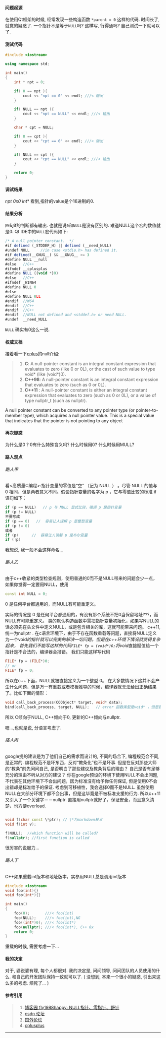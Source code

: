 #### 问题起源

在使用Qt框架的时候, 经常发现一些构造函数 `*parent = 0` 这样的代码. 时间长了, 就觉的疑惑了. 一个指针不是等于`NULL`吗? 这样写, 行得通吗? 自己测试一下就可以了.

#### 测试代码

```cpp
#include <iostream>

using namespace std;

int main()
{
    int * npt = 0;

    if( 0 == npt ){
        cout << "npt == 0" << endl; ///< 输出
    }

    if( NULL == npt ){
        cout << "npt == NULL" << endl; ///< 输出
    }

    char * cpt = NULL;

    if( 0 == cpt ){
        cout << "cpt == 0" << endl; ///< 输出
    }

    if( NULL == cpt ){
        cout << "cpt == NULL" << endl; ///< 输出
    }

    return 0;
}
```
#### 调试结果

*npt 0x0 int** 看到,指针的value是个16进制的0.


#### 结果分析

四句if的判断都有输出. 也就是说`0`和`NULL`是没有区别的. 难道NULL这个宏的数值就是0. Qt IDE中的`NULL`宏代码如下:

```javascript
/* A null pointer constant.  */
#if defined (_STDDEF_H) || defined (__need_NULL)
#undef NULL		//in case <stdio.h> has defined it.
#if defined(__GNUG__) && __GNUG__ >= 3
#define NULL __null
#else   //G++
#ifndef __cplusplus
#define NULL ((void *)0)
#else   //C++
#ifndef _WIN64
#define NULL 0
#else
#define NULL 0LL
#endif  //W64
#endif  //C++
#endif  //G++
#endif	//NULL not defined and <stddef.h> or need NULL.
#undef	__need_NULL
```

`NULL` 确实有0这么一说.

#### 权威文档

接着看一下[cplus](http:://cplusplus.com)的null介绍:

> 1. **C**: A null-pointer constant is an integral constant expression that evaluates to zero (like 0 or 0L), or the cast of such value to type void* (like (void*)0).
> 2. **C++98**: A null-pointer constant is an integral constant expression that evaluates to zero (such as 0 or 0L).
> 3. **C++11** : A null-pointer constant is either an integral constant expression that evaluates to zero (such as 0 or 0L), or a value of type nullptr_t (such as nullptr).
>
A null pointer constant can be converted to any pointer type (or pointer-to-member type), which acquires a null pointer value. This is a special value that indicates that the pointer is not pointing to any object

#### 再次疑惑

为什么是0 ? 0有什么特殊含义吗? 什么时候用0? 什么时候用MULL?

#### 路人观点

###### 路人甲

看<高质量C编程>:指针变量的零值是“空” （记为 NULL ） 。尽管 NULL 的值与 0 相同，但是两者意义不同。假设指针变量的名字为 p ，它与零值比较的标准 if 语句如下：

```cpp
if (p == NULL)   // p 与 NULL 显式比较，强调 p 是指针变量
if (p != NULL)  
不要写成
if (p == 0)   //  容易让人误解 p 是整型变量
if (p != 0)  
或者
if (p)      //  容易让人误解 p 是布尔变量
if (!p)  
```

我想说, 我一般不会这样命名...

###### 路人乙

由于c++收紧的类型检查规则，使用普通的0而不是NULL带来的问题会少一点，如果你觉得一定要用NULL，使用

```cpp
const int NULL = 0;
```

0 是任何平台都通用的，而NULL有可能重定义。

实际的情况是 0 是任何平台都通用的，有没有那个系统不把0当保留地址???，而NULL有可能重定义。 类的默认构造函数中需把指针变量初始化，如果写NULL的话必须先在头文件中定义NULL，或是包含相关的库，这就可能带来问题。 c++11,统一为nullptr . 在c语言环境下，由于不存在函数重载等问题，直接将NULL定义为一个void*的指针就可以完美的解决一切问题。但是在c++环境下情况就变得复杂起来， 首先我们不能写这样的代码`FILE* fp = (void*)0;`将void*直接赋值给一个指针是不合法的，编译器会报错。 我们只能这样写代码

```cpp
FILE* fp = (FILE*)0;  
// or  
FILE* fp = 0;  
```
所以在c++下面，NULL就被直接定义为一个整型 0。  在大多数情况下这并不会产生什么问题，但是万一有重载或者模板推导的时候，编译器就无法给出正确结果了。比如下面的情形：
```cpp
void call_back_process(CCObject* target, void* data);  
bind(call_back_process, target, NULL);   // error 函数类型是void* ，但是我们绑定的是一个整型 0   
```

所以 C倾向于NULL, C++倾向于0, 更新的C++倾向与nullptr.

嗯...,也就是说, 分语言考虑了.

###### 路人丙

google提的建议是为了他们自己的需求而设计的, 不同的场合下, 编程规范会不同, 是正常的. 编程规范不是坏东西，反对“教条化”也不是坏事. 但是在反对那些大师的“教条”前先问问自己, 是否明白了那些建议及教条背后的理由？ 自己是否有足够充分的理由不听从对方的建议？ 你在google预设的环境下使用NULL不会出问题, 不代表在其他环境下不会出问题，因为标准沒有给予你任何保证, 但是使用0不会出错却是标准给予的保证. 考虑到可移植性，我会选择0而不是NULL. 虽然使用NULL在大部分环境下都不会出事，但是这毕竟是不被标准支援的行为. 所以c++11又引入了一个关键字－－nullptr. 直接用nullptr就好了，保证安全，而且意义清楚，也方便overload.

```cpp

void f(char const \*ptr); // \*为markdown转义
void f(int v);

f(NULL);  //which function will be called?
f(nullptr); //first function is called
```
很厉害的说服力...

###### 路人丁

C++如果重载int版本和地址版本，实参用NULL总是调用int版本
```cpp
#include <iostream>
void foo(int){}
void foo(int*){}

int main()
{
    foo(0);       ///< foo(int)
    foo(NULL);    ///< foo(int),NG
    foo((int*)0); ///< foo(int*)
    foo(nullptr); ///< foo(int*), C++ 0x
    return 0;
}
```
重载的时候, 需要考虑一下...

#### 我的决定

对于, 婆说婆有理, 每个人都很对. 我的决定是, 问问领导, 问问团队的人员使用的什么. 和自己的开发团队保持一致就可以了. ( 没想到, 本来一个很小的疑惑, 引出来这么多的考虑. 烦死了... )

#### 参考引用
> 1. [博客园 fly1988happy: NULL指针、零指针、野针](http://www.cnblogs.com/fly1988happy/archive/2012/04/16/2452021.html)
> 2. [csdn 论坛](http://bbs.csdn.net/topics/390542598?page=1)
> 3. [国外论坛](http://www.c-faq.com/null/nullor0.html)
> 4. [cplusplus](http://www.cplusplus.com)

---
